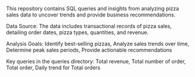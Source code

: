 This repository contains SQL queries and insights from analyzing pizza sales data to uncover trends and provide business recommendations.

Data Source: The data includes transactional records of pizza sales, detailing order dates, pizza types, quantities, and revenue.

Analysis Goals:
Identify best-selling pizzas,
Analyze sales trends over time,
Determine peak sales periods,
Provide actionable recommendations

Key queries in the queries directory:
Total revenue,
Total number of order,
Total order,
Daily trend for Total orders
